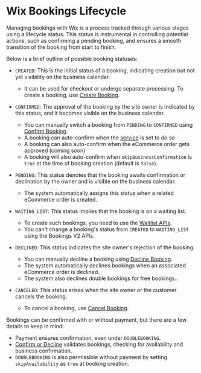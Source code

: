 # Wix Bookings Lifecycle

Managing bookings with Wix is a process tracked through various stages using a lifecycle status. 
This status is instrumental in controlling potential actions, such as confirming a pending booking, and ensures a smooth transition of the booking from start to finish.

Below is a brief outline of possible booking statuses:

- `CREATED`: This is the initial status of a booking, indicating creation but not yet visibility on the business calendar. 
    + It can be used for checkout or undergo separate processing. To create a booking, use [Create Booking](https://dev.wix.com/api/rest/wix-bookings/bookings-v2/create-booking).

- `CONFIRMED`: The approval of the booking by the site owner is indicated by this status, and it becomes visible on the business calendar. 
    + You can manually switch a booking from `PENDING` to `CONFIRMED` using [Confirm Booking](https://dev.wix.com/api/rest/wix-bookings/bookings-v2/confirm-booking). 
    + A booking can auto-confirm when the [service](https://dev.wix.com/api/rest/wix-bookings/services/service/create-service) is set to do so 
    + A booking can also auto-confirm when the eCommerce order gets approved (coming soon)
    + A booking will also auto-confirm when `skipBusinessConfirmation` is `true` at the time of booking creation (default is `false`).

- `PENDING`: This status denotes that the booking awaits confirmation or declination by the owner and is visible on the business calendar. 
    + The system automatically assigns this status when a related eCommerce order is created.

- `WAITING_LIST`: This status implies that the booking is on a waiting list. 
    + To create such bookings, you need to use the [Waitlist APIs](https://dev.wix.com/api/rest/wix-bookings/waitlist/introduction). 
    + You can't change a booking's status from `CREATED` to `WAITING_LIST` using the Bookings V2 APIs.

- `DECLINED`: This status indicates the site owner's rejection of the booking. 
    + You can manually decline a booking using [Decline Booking](https://dev.wix.com/api/rest/wix-bookings/bookings-v2/decline-booking). 
    + The system automatically declines bookings when an associated eCommerce order is declined.  
    + The system also declines double bookings for free bookings..

- `CANCELED`: This status arises when the site owner or the customer cancels the booking. 
    + To cancel a booking, use [Cancel Booking](https://dev.wix.com/api/rest/wix-bookings/bookings-v2/cancel-booking).

Bookings can be confirmed with or without payment, but there are a few details to keep in mind:
- Payment ensures confirmation, even under `DOUBLEBOOKING`.
- [Confirm or Decline](https://dev.wix.com/api/rest/wix-bookings/confirmation/confirm-or-decline-booking) validates bookings, checking for availability and business confirmation.
- `DOUBLEBOOKING` is also permissible without payment by setting `skipAvailability` as `true` at booking creation.